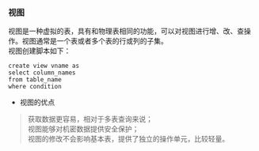 
### 视图
视图是一种虚拟的表，具有和物理表相同的功能，可以对视图进行增、改、查操作。视图通常是一个表或者多个表的行或列的子集。  
视图创建脚本如下：  
```mysql
create view vname as
select column_names
from table_name
where condition
```

- 视图的优点
> 获取数据更容易，相对于多表查询来说；  
> 视图能够对机密数据提供安全保护；  
> 视图的修改不会影响基本表，提供了独立的操作单元，比较轻量。  

